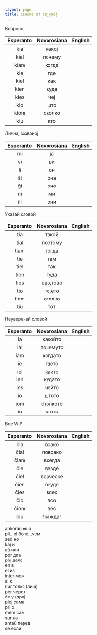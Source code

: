 ```yaml
---
layout: page
title: Списко от сојузој
---
```


Вопросој

| Esperanto | Novorosiana | English  |
|:----------:|:----------:|:-----------:|
| kia        |   какој       |         |
| kial        |   почему       |         |
| kiam        |   когда       |         |
| kie       |    где      |         |
| kiel        |  как        |         |
|  kien       |  куда        |         |
|  kies       |  чеј        |         |
| kio        |   што       |         |
| kiom        |  сколко        |         |
| kiu        |   кто       |         |


Личнај зазваној

| Esperanto | Novorosiana | English  |
|:----------:|:----------:|:-----------:|
|  mi       |     ја     |         |
|  vi       |     ви     |         |
|   li      |     он     |         |
|   ŝi      |     она     |         |
|   ĝi      |     оно     |         |
|   ni      |     ми     |         |
|   ili      |    они      |         |


Указай словой

| Esperanto | Novorosiana | English  |
|:----------:|:----------:|:-----------:|
|   tia      |     такой     |         |
|   tial      |    поетому      |         |
|   tiam      |    тогда      |         |
|   tie      |     там     |         |
|   tiel      |    так      |         |
|    tien     |    туда      |         |
|    ties     | ево,тово |         |
|    tio     |    то,ето      |         |
|    tiom     |   столко       |         |
|    tiu     |    тот      |         |

Неуверенай словой

| Esperanto | Novorosiana | English  |
|:----------:|:----------:|:-----------:|
|  ia      |   какойто       |         |
|  ial      |   почемуто       |         |
|   iam     |   когдато       |         |
|  ie      |    гдето      |         |
|  iel      |   както       |         |
|  ien      |   кудато       |         |
|   ies     |   чейто       |         |
|  io      |    штото      |         |
|  iom      |   столкото       |         |
|  iu      |    ктото      |         |


Все WIP

| Esperanto | Novorosiana | English  |
|:----------:|:----------:|:-----------:|
|   ĉia     |   всако       |         |
|  ĉial      |   повсако      |         |
|  ĉiam      |   всегда       |         |
|  ĉie      |    везде      |         |
|  ĉiel      |   всаческе       |         |
|  ĉien      |   всуде       |         |
|  ĉies      |   всех       |         |
|   ĉio     |   всо       |         |
|   ĉiom     |    вес      |         |
|   ĉiu     |   !кажда!       |         |











ankoraŭ ешо\
pli...ol боле...чем\
sed но\
kaj и\
aŭ или\
por дла\
plu дале\
en в\
el из\
inter меж\
al к\
nur толко (лиш)\
per через\
ĉe у (при)\
plej сама\
pri о\
mem сам\
sur на\
antaŭ перед\
se если

